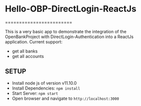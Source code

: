 # Hello-OBP-DirectLogin-ReactJs
========================

This is a very basic app to demonstrate the integration of the OpenBankProject with DirectLogin-Authentication
into a ReactJs application.
Current support:
* get all banks
* get all accounts

## SETUP
* Install node js of version v11.10.0
* Install Dependencies: `npm install`
* Start Server: `npm start`
* Open browser and navigate to `http://localhost:3000`
